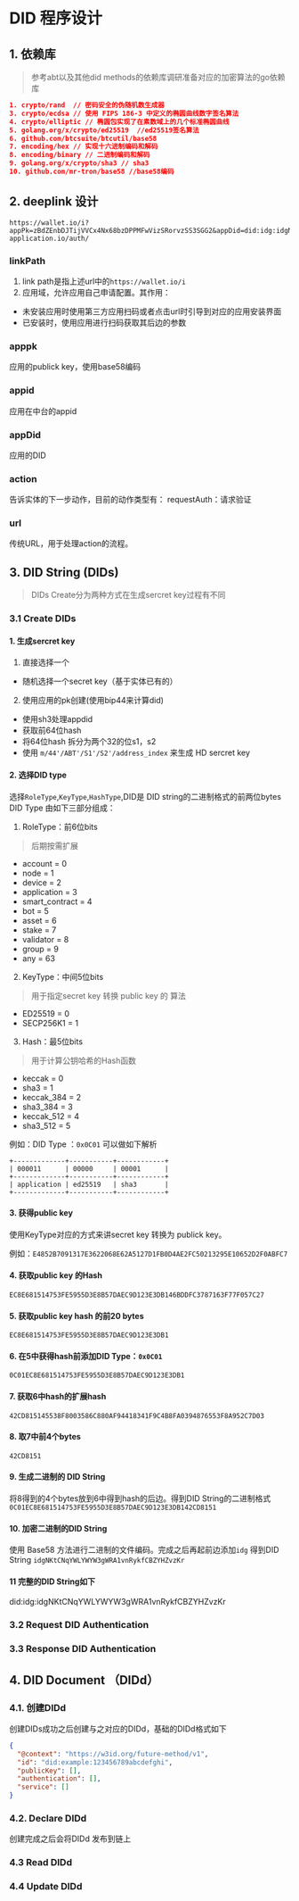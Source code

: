 # DID 程序设计
## 1. 依赖库
> 参考abt以及其他did methods的依赖库调研准备对应的加密算法的go依赖库
```json
1. crypto/rand  // 密码安全的伪随机数生成器
3. crypto/ecdsa // 使用 FIPS 186-3 中定义的椭圆曲线数字签名算法
4. crypto/elliptic // 椭圆包实现了在素数域上的几个标准椭圆曲线
5. golang.org/x/crypto/ed25519  //ed25519签名算法
6. github.com/btcsuite/btcutil/base58 
7. encoding/hex // 实现十六进制编码和解码
8. encoding/binary // 二进制编码和解码
9. golang.org/x/crypto/sha3 // sha3
10. github.com/mr-tron/base58 //base58编码
```

## 2. deeplink 设计
``` url
https://wallet.io/i?appPk=zBdZEnbDJTijVVCx4Nx68bzDPPMFwVizSRorvzSS3SGG2&appDid=did:idg:idgNK7PeUtemp5oAhJ4zNmGJ8rUoFnB1CtKfoU&action=requestAuth&url=https://example-application.io/auth/
```

### linkPath
1. link path是指上述url中的``https://wallet.io/i``
2. 应用域，允许应用自己申请配置。其作用：
- 未安装应用时使用第三方应用扫码或者点击url时引导到对应的应用安装界面
- 已安装时，使用应用进行扫码获取其后边的参数


### apppk

应用的publick key，使用base58编码

### appid
应用在中台的appid

### appDid
应用的DID

### action
告诉实体的下一步动作，目前的动作类型有：
requestAuth：请求验证
### url
传统URL，用于处理action的流程。

## 3. DID String (DIDs)
> DIDs Create分为两种方式在生成sercret key过程有不同
### 3.1 Create DIDs
#### 1. 生成sercret key
1. 直接选择一个
- 随机选择一个secret key（基于实体已有的）

2. 使用应用的pk创建(使用bip44来计算did)
- 使用sh3处理appdid
- 获取前64位hash
- 将64位hash 拆分为两个32的位s1，s2
- 使用 ``m/44'/ABT'/S1'/S2'/address_index`` 来生成 HD sercret key

#### 2. 选择DID type
选择``RoleType``,``KeyType``,``HashType``,DID是 DID string的二进制格式的前两位bytes
DID Type 由如下三部分组成：

1. RoleType：前6位bits
> 后期按需扩展

- account = 0
- node = 1
- device = 2
- application = 3
- smart_contract = 4
- bot = 5
- asset = 6
- stake = 7
- validator = 8
- group = 9
- any = 63

2. KeyType：中间5位bits
> 用于指定secret key 转换 public key 的 算法

- ED25519 = 0
- SECP256K1 = 1

3. Hash：最5位bits
> 用于计算公钥哈希的Hash函数

- keccak = 0
- sha3 = 1
- keccak_384 = 2
- sha3_384 = 3
- keccak_512 = 4
- sha3_512 = 5


例如：DID Type ：``0x0C01`` 可以做如下解析
```
+-------------+-----------+------------+
| 000011      | 00000     | 00001      |
+-------------+-----------+------------+
| application | ed25519   | sha3       |
+-------------+-----------+------------+
```

#### 3. 获得public key
使用KeyType对应的方式来讲secret key 转换为 publick key。

例如：``E4852B7091317E3622068E62A5127D1FB0D4AE2FC50213295E10652D2F0ABFC7``

#### 4. 获取public key 的Hash
``EC8E681514753FE5955D3E8B57DAEC9D123E3DB146BDDFC3787163F77F057C27``

#### 5. 获取public key hash 的前20 bytes
``EC8E681514753FE5955D3E8B57DAEC9D123E3DB1``

#### 6. 在5中获得hash前添加DID Type：``0x0C01 ``
``0C01EC8E681514753FE5955D3E8B57DAEC9D123E3DB1``

#### 7. 获取6中hash的扩展hash
``42CD815145538F8003586C880AF94418341F9C4B8FA0394876553F8A952C7D03``

#### 8. 取7中前4个bytes
``42CD8151``


#### 9. 生成二进制的 DID String
将8得到的4个bytes放到6中得到hash的后边。得到DID String的二进制格式
``0C01EC8E681514753FE5955D3E8B57DAEC9D123E3DB142CD8151``

#### 10. 加密二进制的DID String
使用 Base58 方法进行二进制的文件编码。完成之后再起前边添加``idg`` 得到DID String
``idgNKtCNqYWLYWYW3gWRA1vnRykfCBZYHZvzKr``

#### 11 完整的DID String如下
did:idg:idgNKtCNqYWLYWYW3gWRA1vnRykfCBZYHZvzKr

### 3.2 Request DID Authentication


### 3.3 Response DID Authentication

## 4. DID Document （DIDd）
### 4.1. 创建DIDd
创建DIDs成功之后创建与之对应的DIDd，基础的DIDd格式如下

```json
{
  "@context": "https://w3id.org/future-method/v1",
  "id": "did:example:123456789abcdefghi",
  "publicKey": [],
  "authentication": [],
  "service": []
}
```
### 4.2. Declare DIDd
创建完成之后会将DIDd 发布到链上


### 4.3 Read DIDd


### 4.4 Update DIDd

